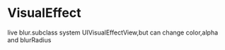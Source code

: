 # VisualEffect

live blur.subclass system UIVisualEffectView,but can change color,alpha and blurRadius

